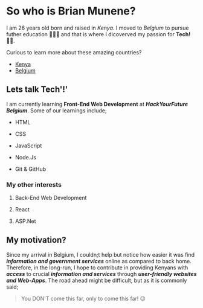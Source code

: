 # So who is Brian Munene?

I am 26 years old born and raised in *Kenya*. I moved to *Belgium* to pursue futher education 🧑🏽‍🎓 and that is where I dicoverved my passion for **Tech!** 👨‍💻.

Curious to learn more about these amazing countries?

- [Kenya](https://en.wikipedia.org/wiki/Kenya)
- [Belgium](https://en.wikipedia.org/wiki/Belgium)

## Lets talk Tech'!'

I am currently learning **Front-End Web Development** at ***HackYourFuture Belgium***. Some of our learnings include;

- HTML

- CSS

- JavaScript

- Node.Js

- Git & GitHub

### My other interests

1. Back-End Web Development

2. React

3. ASP.Net

## My motivation?

Since my arrival in Belgium, I couldn;t help but notice how easier it was find ***information and government services*** online as compared to back home. Therefore, in the long-run, I hope to contribute in providing Kenyans with  ***access*** to crucial ***information and services*** through   ***user-friendly websites and Web-Apps***. The road ahead might be difficult, but as it is commonly said;

>You DON'T come this far, only to come this far! 😉
